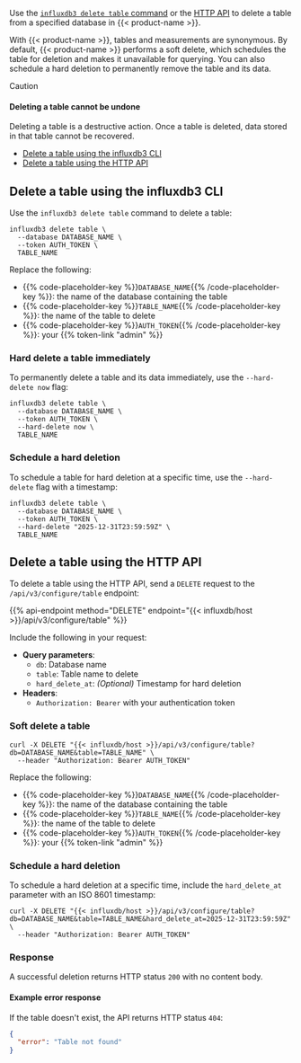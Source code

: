Use the [`influxdb3 delete table` command](/influxdb3/version/reference/cli/influxdb3/delete/table/)
or the [HTTP API](/influxdb3/version/api/v3/) to delete a table from a specified database in {{< product-name >}}.

With {{< product-name >}}, tables and measurements are synonymous.
By default, {{< product-name >}} performs a soft delete, which schedules the table for deletion and makes it unavailable for querying.
You can also schedule a hard deletion to permanently remove the table and its data.

> [!Caution]
> #### Deleting a table cannot be undone
>
> Deleting a table is a destructive action.
> Once a table is deleted, data stored in that table cannot be recovered.

- [Delete a table using the influxdb3 CLI](#delete-a-table-using-the-influxdb3-cli)
- [Delete a table using the HTTP API](#delete-a-table-using-the-http-api)

## Delete a table using the influxdb3 CLI


Use the `influxdb3 delete table` command to delete a table:

```sh{placeholders="DATABASE_NAME|TABLE_NAME|AUTH_TOKEN"}
influxdb3 delete table \
  --database DATABASE_NAME \
  --token AUTH_TOKEN \
  TABLE_NAME
```

Replace the following:

- {{% code-placeholder-key %}}`DATABASE_NAME`{{% /code-placeholder-key %}}: the name of the database containing the table
- {{% code-placeholder-key %}}`TABLE_NAME`{{% /code-placeholder-key %}}: the name of the table to delete
- {{% code-placeholder-key %}}`AUTH_TOKEN`{{% /code-placeholder-key %}}: your {{% token-link "admin" %}}

### Hard delete a table immediately

To permanently delete a table and its data immediately, use the `--hard-delete now` flag:

```sh{placeholders="DATABASE_NAME|TABLE_NAME|AUTH_TOKEN"}
influxdb3 delete table \
  --database DATABASE_NAME \
  --token AUTH_TOKEN \
  --hard-delete now \
  TABLE_NAME
```

### Schedule a hard deletion

To schedule a table for hard deletion at a specific time, use the `--hard-delete` flag with a timestamp:

```sh{placeholders="DATABASE_NAME|TABLE_NAME|AUTH_TOKEN"}
influxdb3 delete table \
  --database DATABASE_NAME \
  --token AUTH_TOKEN \
  --hard-delete "2025-12-31T23:59:59Z" \
  TABLE_NAME
```

## Delete a table using the HTTP API

To delete a table using the HTTP API, send a `DELETE` request to the `/api/v3/configure/table` endpoint:

{{% api-endpoint method="DELETE" endpoint="{{< influxdb/host >}}/api/v3/configure/table" %}}

Include the following in your request:

- **Query parameters**:
  - `db`: Database name
  - `table`: Table name to delete
  - `hard_delete_at`: _(Optional)_ Timestamp for hard deletion
- **Headers**: 
  - `Authorization: Bearer` with your authentication token

### Soft delete a table

```bash{placeholders="DATABASE_NAME|TABLE_NAME|AUTH_TOKEN"}
curl -X DELETE "{{< influxdb/host >}}/api/v3/configure/table?db=DATABASE_NAME&table=TABLE_NAME" \
  --header "Authorization: Bearer AUTH_TOKEN"
```

Replace the following:

- {{% code-placeholder-key %}}`DATABASE_NAME`{{% /code-placeholder-key %}}: the name of the database containing the table
- {{% code-placeholder-key %}}`TABLE_NAME`{{% /code-placeholder-key %}}: the name of the table to delete
- {{% code-placeholder-key %}}`AUTH_TOKEN`{{% /code-placeholder-key %}}: your {{% token-link "admin" %}}

### Schedule a hard deletion

To schedule a hard deletion at a specific time, include the `hard_delete_at` parameter with an ISO 8601 timestamp:

```bash{placeholders="DATABASE_NAME|TABLE_NAME|AUTH_TOKEN"}
curl -X DELETE "{{< influxdb/host >}}/api/v3/configure/table?db=DATABASE_NAME&table=TABLE_NAME&hard_delete_at=2025-12-31T23:59:59Z" \
  --header "Authorization: Bearer AUTH_TOKEN"
```

### Response

A successful deletion returns HTTP status `200` with no content body.

#### Example error response

If the table doesn't exist, the API returns HTTP status `404`:

```json
{
  "error": "Table not found"
}
```
